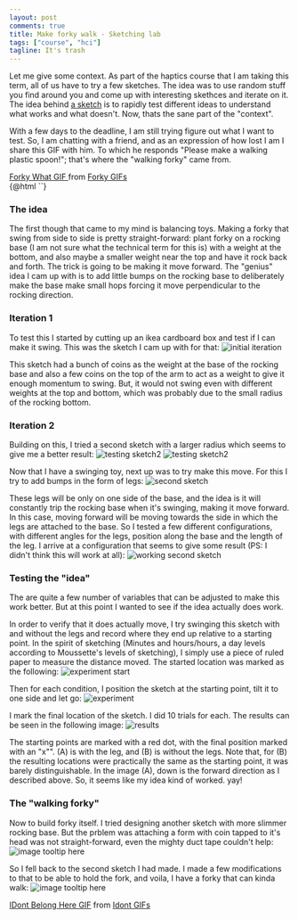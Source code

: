 ```yaml
---
layout: post
comments: true
title: Make forky walk - Sketching lab
tags: ["course", "hci"]
tagline: It's trash
---
```


<script>
  import sketch1 from "/src/posts/assets/2021-01-29/sketch1.gif"
  import sketch2_testing from "/src/posts/assets/2021-01-29/sketch2_testing.gif"
  import sketch2_testing_no_base from "/src/posts/assets/2021-01-29/sketch2_testing_no_base.gif"
  import sketch2 from "/src/posts/assets/2021-01-29/sketch2.jpg"
  import sketch2g from "/src/posts/assets/2021-01-29/sketch2.gif"
  import exp_start from "/src/posts/assets/2021-01-29/exp_start.jpg"
  import experiment from "/src/posts/assets/2021-01-29/experiment.gif"
  import results from "/src/posts/assets/2021-01-29/results.png"
  import slim_base from "/src/posts/assets/2021-01-29/slim_base.jpg"
  import forky from "/src/posts/assets/2021-01-29/forky.gif"
</script>

Let me give some context. As part of the haptics course that I am taking this term, all of us have to try a few sketches. The idea was to use random stuff you find around you and come up with interesting skethces and iterate on it. The idea behind [a sketch](https://dl.designresearchsociety.org/cgi/viewcontent.cgi?article=1871&context=drs-conference-papers) is to rapidly test different ideas to understand what works and what doesn't. Now, thats the sane part of the "context". 

With a few days to the deadline, I am still trying figure out what I want to test. So, I am chatting with a friend, and as an expression of how lost I am I share this GIF with him. To which he responds "Please make a walking plastic spoon!"; that's where the "walking forky" came from.

<div class="tenor-gif-embed" data-postid="16053860" data-share-method="host" data-width="100%" data-aspect-ratio="1.7785714285714287">
    <a href="https://tenor.com/view/forky-what-think-confused-gif-16053860">
        Forky What GIF
    </a>
    from 
    <a href="https://tenor.com/search/forky-gifs">
        Forky GIFs
    </a>
</div>
{@html `<script type="text/javascript" async src="https://tenor.com/embed.js"></script>`}



### The idea
The first though that came to my mind is balancing toys. Making a forky that swing from side to side is pretty straight-forward: plant forky on a rocking base (I am not sure what the technical term for this is) with a weight at the bottom, and also maybe a smaller weight near the top and have it rock back and forth. The trick is going to be making it move forward. The "genius" idea I cam up with is to add little bumps on the rocking base to deliberately make the base make small hops forcing it move perpendicular to the rocking direction.

### Iteration 1
To test this I started by cutting up an ikea cardboard box and test if I can make it swing. This was the sketch I cam up with for that:
![initial iteration]({sketch1})

This sketch had a bunch of coins as the weight at the base of the rocking base and also a few coins on the top of the arm to act as a weight to give it enough momentum to swing. But, it would not swing even with different weights at the top and bottom, which was probably due to the small radius of the rocking bottom.

### Iteration 2
Building on this, I tried a second sketch with a larger radius which seems to give me a better result:
![testing sketch2]({sketch2_testing})
![testing sketch2]({sketch2_testing_no_base})

Now that I have a swinging toy, next up was to try make this move. For this I try to add bumps in the form of legs:
![second sketch]({sketch2})

These legs will be only on one side of the base, and the idea is it will constantly trip the rocking base when it's swinging, making it move forward. In this case, moving forward will be moving towards the side in which the legs are attached to the base. So I tested a few different configurations, with different angles for the legs, position along the base and the length of the leg. I arrive at a configuration that seems to give some result (PS: I didn't think this will work at all):
![working second sketch]({sketch2g})

### Testing the "idea"
The are quite a few number of variables that can be adjusted to make this work better. But at this point I wanted to see if the idea actually does work.

In order to verify that it does actually move, I try swinging this sketch with and without the legs and record where they end up relative to a starting point. In the spirit of sketching (Minutes and hours/hours, a day levels according to Moussette's levels of sketching), I simply use a piece of ruled paper to measure the distance moved. The started location was marked as the following:
![experiment start]({exp_start})

Then for each condition, I position the sketch at the starting point, tilt it to one side and let go:
![experiment]({experiment})

I mark the final location of the sketch. I did 10 trials for each. The results can be seen in the following image:
![results]({results})

The starting points are marked with a red dot, with the final position marked with an "x"". (A) is with the leg, and (B) is without the legs. Note that, for (B) the resulting locations were practically the same as the starting point, it was barely distinguishable. In the image (A), down is the forward direction as I described above. So, it seems like my idea kind of worked. yay!

### The "walking forky"
Now to build forky itself. I tried designing another sketch with more slimmer rocking base. But the prblem was attaching a form with coin tapped to it's head was not straight-forward, even the mighty duct tape couldn't help:
![image tooltip here]({slim_base})

So I fell back to the second sketch I had made. I made a few modifications to that to be able to hold the fork, and voila, I have a forky that can kinda walk:
![image tooltip here]({forky})

<div class="tenor-gif-embed" data-postid="14846694" data-share-method="host" data-width="100%" data-aspect-ratio="2.394230769230769"><a href="https://tenor.com/view/idont-belong-here-toy-story4-gif-14846694">IDont Belong Here GIF</a> from <a href="https://tenor.com/search/idont-gifs">Idont GIFs</a></div>


